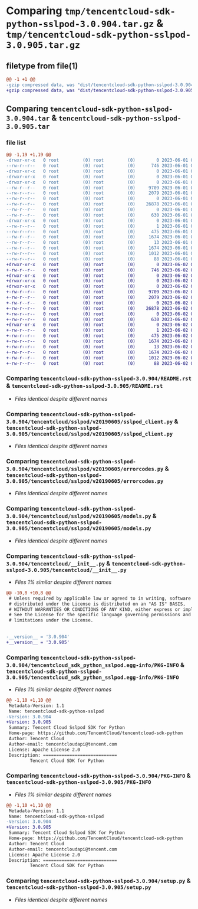 # Comparing `tmp/tencentcloud-sdk-python-sslpod-3.0.904.tar.gz` & `tmp/tencentcloud-sdk-python-sslpod-3.0.905.tar.gz`

## filetype from file(1)

```diff
@@ -1 +1 @@
-gzip compressed data, was "dist/tencentcloud-sdk-python-sslpod-3.0.904.tar", last modified: Thu Jun  1 02:45:27 2023, max compression
+gzip compressed data, was "dist/tencentcloud-sdk-python-sslpod-3.0.905.tar", last modified: Fri Jun  2 00:38:23 2023, max compression
```

## Comparing `tencentcloud-sdk-python-sslpod-3.0.904.tar` & `tencentcloud-sdk-python-sslpod-3.0.905.tar`

### file list

```diff
@@ -1,19 +1,19 @@
-drwxr-xr-x   0 root         (0) root         (0)        0 2023-06-01 02:45:27.000000 tencentcloud-sdk-python-sslpod-3.0.904/
--rw-r--r--   0 root         (0) root         (0)      746 2023-06-01 02:45:27.000000 tencentcloud-sdk-python-sslpod-3.0.904/README.rst
-drwxr-xr-x   0 root         (0) root         (0)        0 2023-06-01 02:45:27.000000 tencentcloud-sdk-python-sslpod-3.0.904/tencentcloud/
-drwxr-xr-x   0 root         (0) root         (0)        0 2023-06-01 02:45:27.000000 tencentcloud-sdk-python-sslpod-3.0.904/tencentcloud/sslpod/
-drwxr-xr-x   0 root         (0) root         (0)        0 2023-06-01 02:45:27.000000 tencentcloud-sdk-python-sslpod-3.0.904/tencentcloud/sslpod/v20190605/
--rw-r--r--   0 root         (0) root         (0)     9709 2023-06-01 02:45:27.000000 tencentcloud-sdk-python-sslpod-3.0.904/tencentcloud/sslpod/v20190605/sslpod_client.py
--rw-r--r--   0 root         (0) root         (0)     2079 2023-06-01 02:45:27.000000 tencentcloud-sdk-python-sslpod-3.0.904/tencentcloud/sslpod/v20190605/errorcodes.py
--rw-r--r--   0 root         (0) root         (0)        0 2023-06-01 02:45:27.000000 tencentcloud-sdk-python-sslpod-3.0.904/tencentcloud/sslpod/v20190605/__init__.py
--rw-r--r--   0 root         (0) root         (0)    26878 2023-06-01 02:45:27.000000 tencentcloud-sdk-python-sslpod-3.0.904/tencentcloud/sslpod/v20190605/models.py
--rw-r--r--   0 root         (0) root         (0)        0 2023-06-01 02:45:27.000000 tencentcloud-sdk-python-sslpod-3.0.904/tencentcloud/sslpod/__init__.py
--rw-r--r--   0 root         (0) root         (0)      630 2023-06-01 02:45:27.000000 tencentcloud-sdk-python-sslpod-3.0.904/tencentcloud/__init__.py
-drwxr-xr-x   0 root         (0) root         (0)        0 2023-06-01 02:45:27.000000 tencentcloud-sdk-python-sslpod-3.0.904/tencentcloud_sdk_python_sslpod.egg-info/
--rw-r--r--   0 root         (0) root         (0)        1 2023-06-01 02:45:27.000000 tencentcloud-sdk-python-sslpod-3.0.904/tencentcloud_sdk_python_sslpod.egg-info/dependency_links.txt
--rw-r--r--   0 root         (0) root         (0)      475 2023-06-01 02:45:27.000000 tencentcloud-sdk-python-sslpod-3.0.904/tencentcloud_sdk_python_sslpod.egg-info/SOURCES.txt
--rw-r--r--   0 root         (0) root         (0)     1674 2023-06-01 02:45:27.000000 tencentcloud-sdk-python-sslpod-3.0.904/tencentcloud_sdk_python_sslpod.egg-info/PKG-INFO
--rw-r--r--   0 root         (0) root         (0)       13 2023-06-01 02:45:27.000000 tencentcloud-sdk-python-sslpod-3.0.904/tencentcloud_sdk_python_sslpod.egg-info/top_level.txt
--rw-r--r--   0 root         (0) root         (0)     1674 2023-06-01 02:45:27.000000 tencentcloud-sdk-python-sslpod-3.0.904/PKG-INFO
--rw-r--r--   0 root         (0) root         (0)     1012 2023-06-01 02:45:27.000000 tencentcloud-sdk-python-sslpod-3.0.904/setup.py
--rw-r--r--   0 root         (0) root         (0)       88 2023-06-01 02:45:27.000000 tencentcloud-sdk-python-sslpod-3.0.904/setup.cfg
+drwxr-xr-x   0 root         (0) root         (0)        0 2023-06-02 00:38:23.000000 tencentcloud-sdk-python-sslpod-3.0.905/
+-rw-r--r--   0 root         (0) root         (0)      746 2023-06-02 00:38:23.000000 tencentcloud-sdk-python-sslpod-3.0.905/README.rst
+drwxr-xr-x   0 root         (0) root         (0)        0 2023-06-02 00:38:23.000000 tencentcloud-sdk-python-sslpod-3.0.905/tencentcloud/
+drwxr-xr-x   0 root         (0) root         (0)        0 2023-06-02 00:38:23.000000 tencentcloud-sdk-python-sslpod-3.0.905/tencentcloud/sslpod/
+drwxr-xr-x   0 root         (0) root         (0)        0 2023-06-02 00:38:23.000000 tencentcloud-sdk-python-sslpod-3.0.905/tencentcloud/sslpod/v20190605/
+-rw-r--r--   0 root         (0) root         (0)     9709 2023-06-02 00:38:23.000000 tencentcloud-sdk-python-sslpod-3.0.905/tencentcloud/sslpod/v20190605/sslpod_client.py
+-rw-r--r--   0 root         (0) root         (0)     2079 2023-06-02 00:38:23.000000 tencentcloud-sdk-python-sslpod-3.0.905/tencentcloud/sslpod/v20190605/errorcodes.py
+-rw-r--r--   0 root         (0) root         (0)        0 2023-06-02 00:38:23.000000 tencentcloud-sdk-python-sslpod-3.0.905/tencentcloud/sslpod/v20190605/__init__.py
+-rw-r--r--   0 root         (0) root         (0)    26878 2023-06-02 00:38:23.000000 tencentcloud-sdk-python-sslpod-3.0.905/tencentcloud/sslpod/v20190605/models.py
+-rw-r--r--   0 root         (0) root         (0)        0 2023-06-02 00:38:23.000000 tencentcloud-sdk-python-sslpod-3.0.905/tencentcloud/sslpod/__init__.py
+-rw-r--r--   0 root         (0) root         (0)      630 2023-06-02 00:38:23.000000 tencentcloud-sdk-python-sslpod-3.0.905/tencentcloud/__init__.py
+drwxr-xr-x   0 root         (0) root         (0)        0 2023-06-02 00:38:23.000000 tencentcloud-sdk-python-sslpod-3.0.905/tencentcloud_sdk_python_sslpod.egg-info/
+-rw-r--r--   0 root         (0) root         (0)        1 2023-06-02 00:38:23.000000 tencentcloud-sdk-python-sslpod-3.0.905/tencentcloud_sdk_python_sslpod.egg-info/dependency_links.txt
+-rw-r--r--   0 root         (0) root         (0)      475 2023-06-02 00:38:23.000000 tencentcloud-sdk-python-sslpod-3.0.905/tencentcloud_sdk_python_sslpod.egg-info/SOURCES.txt
+-rw-r--r--   0 root         (0) root         (0)     1674 2023-06-02 00:38:23.000000 tencentcloud-sdk-python-sslpod-3.0.905/tencentcloud_sdk_python_sslpod.egg-info/PKG-INFO
+-rw-r--r--   0 root         (0) root         (0)       13 2023-06-02 00:38:23.000000 tencentcloud-sdk-python-sslpod-3.0.905/tencentcloud_sdk_python_sslpod.egg-info/top_level.txt
+-rw-r--r--   0 root         (0) root         (0)     1674 2023-06-02 00:38:23.000000 tencentcloud-sdk-python-sslpod-3.0.905/PKG-INFO
+-rw-r--r--   0 root         (0) root         (0)     1012 2023-06-02 00:38:23.000000 tencentcloud-sdk-python-sslpod-3.0.905/setup.py
+-rw-r--r--   0 root         (0) root         (0)       88 2023-06-02 00:38:23.000000 tencentcloud-sdk-python-sslpod-3.0.905/setup.cfg
```

### Comparing `tencentcloud-sdk-python-sslpod-3.0.904/README.rst` & `tencentcloud-sdk-python-sslpod-3.0.905/README.rst`

 * *Files identical despite different names*

### Comparing `tencentcloud-sdk-python-sslpod-3.0.904/tencentcloud/sslpod/v20190605/sslpod_client.py` & `tencentcloud-sdk-python-sslpod-3.0.905/tencentcloud/sslpod/v20190605/sslpod_client.py`

 * *Files identical despite different names*

### Comparing `tencentcloud-sdk-python-sslpod-3.0.904/tencentcloud/sslpod/v20190605/errorcodes.py` & `tencentcloud-sdk-python-sslpod-3.0.905/tencentcloud/sslpod/v20190605/errorcodes.py`

 * *Files identical despite different names*

### Comparing `tencentcloud-sdk-python-sslpod-3.0.904/tencentcloud/sslpod/v20190605/models.py` & `tencentcloud-sdk-python-sslpod-3.0.905/tencentcloud/sslpod/v20190605/models.py`

 * *Files identical despite different names*

### Comparing `tencentcloud-sdk-python-sslpod-3.0.904/tencentcloud/__init__.py` & `tencentcloud-sdk-python-sslpod-3.0.905/tencentcloud/__init__.py`

 * *Files 1% similar despite different names*

```diff
@@ -10,8 +10,8 @@
 # Unless required by applicable law or agreed to in writing, software
 # distributed under the License is distributed on an "AS IS" BASIS,
 # WITHOUT WARRANTIES OR CONDITIONS OF ANY KIND, either express or implied.
 # See the License for the specific language governing permissions and
 # limitations under the License.
 
 
-__version__ = '3.0.904'
+__version__ = '3.0.905'
```

### Comparing `tencentcloud-sdk-python-sslpod-3.0.904/tencentcloud_sdk_python_sslpod.egg-info/PKG-INFO` & `tencentcloud-sdk-python-sslpod-3.0.905/tencentcloud_sdk_python_sslpod.egg-info/PKG-INFO`

 * *Files 1% similar despite different names*

```diff
@@ -1,10 +1,10 @@
 Metadata-Version: 1.1
 Name: tencentcloud-sdk-python-sslpod
-Version: 3.0.904
+Version: 3.0.905
 Summary: Tencent Cloud Sslpod SDK for Python
 Home-page: https://github.com/TencentCloud/tencentcloud-sdk-python
 Author: Tencent Cloud
 Author-email: tencentcloudapi@tencent.com
 License: Apache License 2.0
 Description: ============================
         Tencent Cloud SDK for Python
```

### Comparing `tencentcloud-sdk-python-sslpod-3.0.904/PKG-INFO` & `tencentcloud-sdk-python-sslpod-3.0.905/PKG-INFO`

 * *Files 1% similar despite different names*

```diff
@@ -1,10 +1,10 @@
 Metadata-Version: 1.1
 Name: tencentcloud-sdk-python-sslpod
-Version: 3.0.904
+Version: 3.0.905
 Summary: Tencent Cloud Sslpod SDK for Python
 Home-page: https://github.com/TencentCloud/tencentcloud-sdk-python
 Author: Tencent Cloud
 Author-email: tencentcloudapi@tencent.com
 License: Apache License 2.0
 Description: ============================
         Tencent Cloud SDK for Python
```

### Comparing `tencentcloud-sdk-python-sslpod-3.0.904/setup.py` & `tencentcloud-sdk-python-sslpod-3.0.905/setup.py`

 * *Files identical despite different names*

